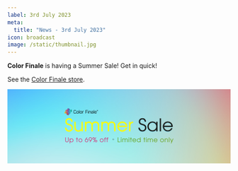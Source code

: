 ```yaml
---
label: 3rd July 2023
meta:
  title: "News - 3rd July 2023"
icon: broadcast
image: /static/thumbnail.jpg
---
```


**Color Finale** is having a Summer Sale! Get in quick!

See the [Color Finale store](https://colorfinale.com/store).

![](/static/color-finale-sale.png)